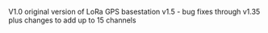 V1.0 original version of LoRa GPS basestation
v1.5 - bug fixes through v1.35 plus changes to add up to 15 channels

